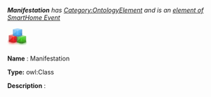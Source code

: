 ___Manifestation__ 
 has
 [Category:OntologyElement](../../Category/OntologyElement "Category:OntologyElement") 
 and is an
 [element of](../../Property/ElementOf "Property:ElementOf") 
[SmartHome Event](../../Submissions/SmartHome_Event "Submissions:SmartHome Event")_




  





[![Class](../images/thumb/2/27/Class.gif/45px-Class.gif)](../../Image/Class.gif "Class")


__Name__ 
 : Manifestation
 



__Type:__ 
 owl:Class
 



__Description__ 
 :